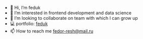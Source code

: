 - 👋 Hi, I’m feduk
- 👀 I’m interested in frontend development and data science
- 💞️ I’m looking to collaborate on team with which I can grow up
- 💻 portfolio: [feduk](https://www.feduk.ga)
- 📫 How to reach me fedor-resh@mail.ru

<!---
fedor-resh/fedor-resh is a ✨ special ✨ repository because its `README.md` (this file) appears on your GitHub profile.
You can click the Preview link to take a look at your changes.
--->
